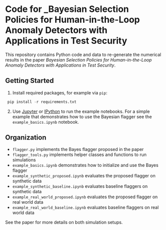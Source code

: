 Code for _Bayesian Selection Policies for Human-in-the-Loop Anomaly Detectors with Applications in Test Security
=====================================

This repository contains Python code and data to re-generate the numerical results in the paper _Bayesian Selection Policies for Human-in-the-Loop Anomaly Detectors with Applications in Test Security_.  

## Getting Started

1. Install required packages, for example via `pip`:
```python
 pip install -r requirements.txt
```

2. Use [Jupyter](https://jupyter.org/) or [IPython](https://ipython.org/) to run the example notebooks. For a simple example that demonstrates how to use the Bayesian flagger see the  `example_basics.ipynb` notebook.

## Organization

- `flagger.py` implements the Bayes flagger proposed in the paper
- `flagger_tools.py` implements helper classes and functions to run simulations
- `example_basics.ipynb` demonstrates how to initialize and use the Bayes flagger
- `example_synthetic_proposed.ipynb` evaluates the proposed flagger on synthetic data
- `example_synthetic_baseline.ipynb` evaluates baseline flaggers on synthetic data
- `example_real_world_proposed.ipynb` evaluates the proposed flagger on real world data
- `example_real_world_baseline.ipynb` evaluates baseline flaggers on real world data

See the paper for more details on both simulation setups.
